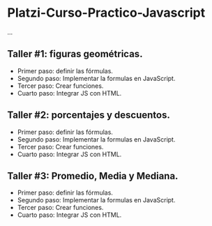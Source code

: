 # Platzi-Curso-Practico-Javascript

...

## Taller #1: figuras geométricas.

- Primer paso: definir las fórmulas.
- Segundo paso: Implementar la formulas en JavaScript.
- Tercer paso: Crear funciones.
- Cuarto paso: Integrar JS con HTML.

## Taller #2: porcentajes y descuentos.

- Primer paso: definir las fórmulas.
- Segundo paso: Implementar la formulas en JavaScript.
- Tercer paso: Crear funciones.
- Cuarto paso: Integrar JS con HTML.

## Taller #3: Promedio, Media y Mediana.

- Primer paso: definir las fórmulas.
- Segundo paso: Implementar la formulas en JavaScript.
- Tercer paso: Crear funciones.
- Cuarto paso: Integrar JS con HTML.